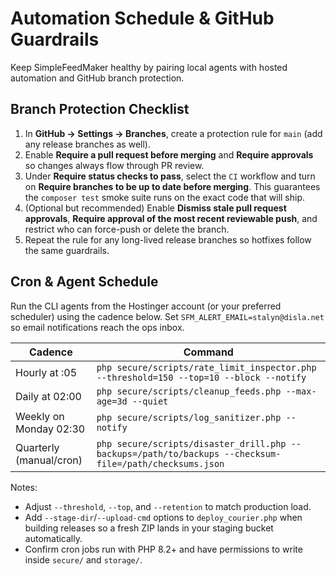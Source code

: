 # Automation Schedule & GitHub Guardrails

Keep SimpleFeedMaker healthy by pairing local agents with hosted automation and
GitHub branch protection.

## Branch Protection Checklist

1. In **GitHub → Settings → Branches**, create a protection rule for `main`
   (add any release branches as well).
2. Enable **Require a pull request before merging** and **Require approvals** so
   changes always flow through PR review.
3. Under **Require status checks to pass**, select the `CI` workflow and turn on
   **Require branches to be up to date before merging**. This guarantees the
   `composer test` smoke suite runs on the exact code that will ship.
4. (Optional but recommended) Enable **Dismiss stale pull request approvals**,
   **Require approval of the most recent reviewable push**, and restrict who can
   force-push or delete the branch.
5. Repeat the rule for any long-lived release branches so hotfixes follow the
   same guardrails.

## Cron & Agent Schedule

Run the CLI agents from the Hostinger account (or your preferred scheduler)
using the cadence below. Set `SFM_ALERT_EMAIL=stalyn@disla.net` so email
notifications reach the ops inbox.

| Cadence | Command |
| ------- | ------- |
| Hourly at :05 | `php secure/scripts/rate_limit_inspector.php --threshold=150 --top=10 --block --notify` |
| Daily at 02:00 | `php secure/scripts/cleanup_feeds.php --max-age=3d --quiet` |
| Weekly on Monday 02:30 | `php secure/scripts/log_sanitizer.php --notify` |
| Quarterly (manual/cron) | `php secure/scripts/disaster_drill.php --backups=/path/to/backups --checksum-file=/path/checksums.json` |

Notes:
- Adjust `--threshold`, `--top`, and `--retention` to match production load.
- Add `--stage-dir`/`--upload-cmd` options to `deploy_courier.php` when building
  releases so a fresh ZIP lands in your staging bucket automatically.
- Confirm cron jobs run with PHP 8.2+ and have permissions to write inside
  `secure/` and `storage/`.
